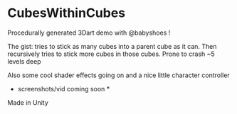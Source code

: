 # CubesWithinCubes
Procedurally generated 3Dart demo with @babyshoes !

The gist: tries to stick as many cubes into a parent cube as it can. Then recursively tries to stick more cubes in those cubes.
Prone to crash ~5 levels deep

Also some cool shader effects going on and a nice little character controller

* screenshots/vid coming soon *

Made in Unity

